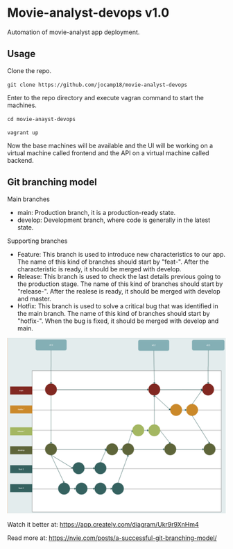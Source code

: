 # Movie-analyst-devops v1.0
Automation of movie-analyst app deployment.

## Usage

Clone the repo.

`git clone https://github.com/jocamp18/movie-analyst-devops`

Enter to the repo directory and execute vagran command to start the machines.

`cd movie-anayst-devops`

`vagrant up`

Now the base machines will be available and the UI will be working on a virtual machine called frontend and the API on a virtual machine called backend.

## Git branching model

Main branches

* main: Production branch, it is a production-ready state.
* develop: Development branch, where code is generally in the latest state.

Supporting branches

* Feature: This branch is used to introduce new characteristics to our app. The name of this kind of branches should start by "feat-". After the characteristic is ready, it should be merged with develop.
* Release: This branch is used to check the last details previous going to the production stage. The name of this kind of branches should start by "release-". After the realese is ready, it should be merged with develop and master.
* Hotfix: This branch is used to solve a critical bug that was identified in the main branch. The name of this kind of branches should start by "hotfix-". When the bug is fixed, it should be merged with develop and main.

![arch_image]( ./doc/img/git-model.png)

Watch it better at: https://app.creately.com/diagram/Ukr9r9XnHm4

Read more at: https://nvie.com/posts/a-successful-git-branching-model/


